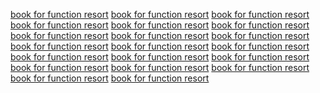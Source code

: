 <a href="http://images.google.sc/url?q=https://palmindore.in">book for function resort</a>
<a href="http://images.google.bj/url?q=https://palmindore.in">book for function resort</a>
<a href="https://www.google.bj/url?q=https://palmindore.in">book for function resort</a>
<a href="https://www.google.com.sl/url?q=https://palmindore.in">book for function resort</a>
<a href="http://images.google.vu/url?q=https://palmindore.in">book for function resort</a>
<a href="https://www.google.vu/url?q=https://palmindore.in">book for function resort</a>
<a href="http://images.google.com.ai/url?q=https://palmindore.in">book for function resort</a>
<a href="https://www.google.com.ai/url?q=https://palmindore.in">book for function resort</a>
<a href="http://images.google.com.sl/url?q=https://palmindore.in">book for function resort</a>
<a href="http://images.google.bt/url?q=https://palmindore.in">book for function resort</a>
<a href="https://www.google.bt/url?q=https://palmindore.in">book for function resort</a>
<a href="http://images.google.com.fj/url?q=https://palmindore.in">book for function resort</a>
<a href="http://maps.google.com.fj/url?q=https://palmindore.in">book for function resort</a>
<a href="https://www.google.com.fj/url?q=https://palmindore.in">book for function resort</a>
<a href="http://images.google.td/url?q=https://palmindore.in">book for function resort</a>
<a href="http://maps.google.nr/url?q=https://palmindore.in">book for function resort</a>
<a href="https://www.google.nr/url?q=https://palmindore.in">book for function resort</a>
<a href="http://images.google.co.ls/url?q=https://palmindore.in">book for function resort</a>
<a href="http://maps.google.co.ls/url?q=https://palmindore.in">book for function resort</a>
<a href="https://www.google.co.ls/url?q=https://palmindore.in">book for function resort</a>
